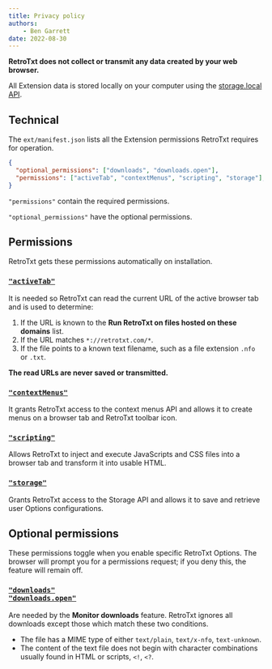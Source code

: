 ```yaml
---
title: Privacy policy
authors:
    - Ben Garrett
date: 2022-08-30
---
```


**RetroTxt does not collect or transmit any data created by your web browser.**

All Extension data is stored locally on your computer using the [storage.local API](https://developer.mozilla.org/en-US/docs/Mozilla/Add-ons/WebExtensions/API/storage/local).

## Technical

The `ext/manifest.json` lists all the Extension permissions RetroTxt requires for operation.

```json title="manifest.json extraction"
{
  "optional_permissions": ["downloads", "downloads.open"],
  "permissions": ["activeTab", "contextMenus", "scripting", "storage"],
}
```

`"permissions"` contain the required permissions.

`"optional_permissions"` have the optional permissions.

## Permissions

RetroTxt gets these permissions automatically on installation.

### [`"activeTab"`](https://developer.chrome.com/docs/extensions/mv3/manifest/activeTab/)

It is needed so RetroTxt can read the current URL of the active browser tab and is used to determine:

1. If the URL is known to the **Run RetroTxt on files hosted on these domains** list.
1. If the URL matches `*://retrotxt.com/*`.
1. If the file points to a known text filename, such as a file extension `.nfo` or `.txt`.

**The read URLs are never saved or transmitted.**

### [`"contextMenus"`](https://developer.chrome.com/docs/extensions/reference/contextMenus/)

It grants RetroTxt access to the context menus API and allows it to create menus on a browser tab and RetroTxt toolbar icon.

### [`"scripting"`](https://developer.chrome.com/docs/extensions/reference/scripting/)

Allows RetroTxt to inject and execute JavaScripts and CSS files into a browser tab and transform it into usable HTML.

### [`"storage"`](https://developer.chrome.com/docs/extensions/mv3/manifest/storage/)

Grants RetroTxt access to the Storage API and allows it to save and retrieve user Options configurations.

## Optional permissions

These permissions toggle when you enable specific RetroTxt Options. The browser will prompt you for a permissions request; if you deny this, the feature will remain off.

### [`"downloads"`](https://developer.chrome.com/docs/extensions/reference/downloads/)<br>[`"downloads.open"`](https://developer.mozilla.org/en-US/docs/Mozilla/Add-ons/WebExtensions/API/downloads/open)

Are needed by the **Monitor downloads** feature. RetroTxt ignores all downloads except those which match these two conditions.

- The file has a MIME type of either `text/plain`, `text/x-nfo`, `text-unknown`.
- The content of the text file does not begin with character combinations usually found in HTML or scripts,  `<!`, `<?`.
